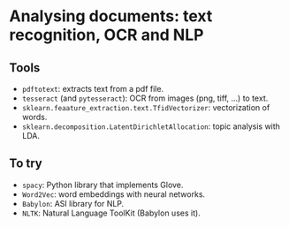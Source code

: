 # Analysing documents: text recognition, OCR and NLP

## Tools
- `pdftotext`: extracts text from a pdf file.
- `tesseract` (and `pytesseract`): OCR from images (png, tiff, ...) to text.
- `sklearn.feaature_extraction.text.TfidVectorizer`: vectorization of words.
- `sklearn.decomposition.LatentDirichletAllocation`: topic analysis with LDA.

## To try
- `spacy`: Python library that implements Glove.
- `Word2Vec`: word embeddings with neural networks.
- `Babylon`: ASI library for NLP.
- `NLTK`: Natural Language ToolKit (Babylon uses it).
